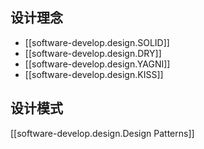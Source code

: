 

## 设计理念

- [[software-develop.design.SOLID]]
- [[software-develop.design.DRY]]
- [[software-develop.design.YAGNI]]
- [[software-develop.design.KISS]]

## 设计模式

[[software-develop.design.Design Patterns]]